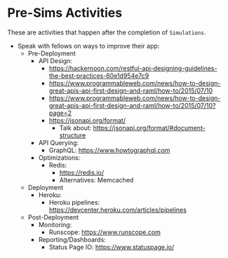 # Pre-Sims Activities

These are activities that happen after the completion of `Simulations`.

* Speak with fellows on ways to improve their app:
    * Pre-Deployment
        * API Design:
            * https://hackernoon.com/restful-api-designing-guidelines-the-best-practices-60e1d954e7c9
            * https://www.programmableweb.com/news/how-to-design-great-apis-api-first-design-and-raml/how-to/2015/07/10
            * https://www.programmableweb.com/news/how-to-design-great-apis-api-first-design-and-raml/how-to/2015/07/10?page=2
            * https://jsonapi.org/format/
                * Talk about: https://jsonapi.org/format/#document-structure
        * API Querying:
            * GraphQL: https://www.howtographql.com
        * Optimizations:
            * Redis:
                * https://redis.io/
                * Alternatives: Memcached
    * Deployment
        * Heroku:
            * Heroku pipelines: https://devcenter.heroku.com/articles/pipelines
    * Post-Deployment
        * Monitoring:
            * Runscope: https://www.runscope.com
        * Reporting/Dashboards:
            * Status Page IO: https://www.statuspage.io/ 
